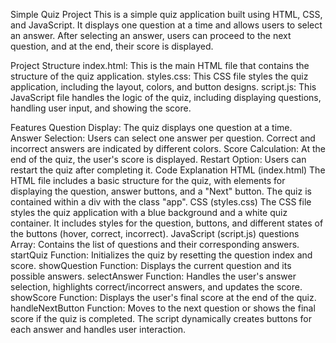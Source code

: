 Simple Quiz Project
This is a simple quiz application built using HTML, CSS, and JavaScript. It displays one question at a time and allows users to select an answer. After selecting an answer, users can proceed to the next question, and at the end, their score is displayed.

Project Structure
index.html: This is the main HTML file that contains the structure of the quiz application.
styles.css: This CSS file styles the quiz application, including the layout, colors, and button designs.
script.js: This JavaScript file handles the logic of the quiz, including displaying questions, handling user input, and showing the score.

Features
Question Display: The quiz displays one question at a time.
Answer Selection: Users can select one answer per question. Correct and incorrect answers are indicated by different colors.
Score Calculation: At the end of the quiz, the user's score is displayed.
Restart Option: Users can restart the quiz after completing it.
Code Explanation
HTML (index.html)
The HTML file includes a basic structure for the quiz, with elements for displaying the question, answer buttons, and a "Next" button.
The quiz is contained within a div with the class "app".
CSS (styles.css)
The CSS file styles the quiz application with a blue background and a white quiz container.
It includes styles for the question, buttons, and different states of the buttons (hover, correct, incorrect).
JavaScript (script.js)
questions Array: Contains the list of questions and their corresponding answers.
startQuiz Function: Initializes the quiz by resetting the question index and score.
showQuestion Function: Displays the current question and its possible answers.
selectAnswer Function: Handles the user's answer selection, highlights correct/incorrect answers, and updates the score.
showScore Function: Displays the user's final score at the end of the quiz.
handleNextButton Function: Moves to the next question or shows the final score if the quiz is completed.
The script dynamically creates buttons for each answer and handles user interaction.
